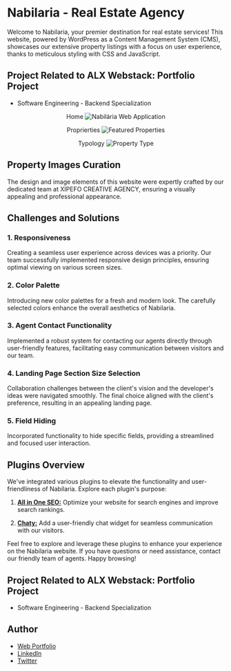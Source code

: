 # Nabilaria - Real Estate Agency

Welcome to Nabilaria, your premier destination for real estate services! This website, powered by WordPress as a Content Management System (CMS), showcases our extensive property listings with a focus on user experience, thanks to meticulous styling with CSS and JavaScript.

## Project Related to ALX Webstack: Portfolio Project
- Software Engineering - Backend Specialization

<p align="center"> Home
  <img alt="Nabilária Web Application" src="https://manueldinisjunior.com/wp-content/uploads/2023/09/image-12-1024x438.png" />
</p>

<p align="center"> Proprierties
  <img alt="Featured Properties" src="https://manueldinisjunior.com/wp-content/uploads/2023/09/image-13-800x600.png" />
</p>

<p align="center"> Typology 
  <img alt="Property Type" src="https://manueldinisjunior.com/wp-content/uploads/2023/09/image-14-800x600.png" />
</p>

## Property Images Curation
The design and image elements of this website were expertly crafted by our dedicated team at XIPEFO CREATIVE AGENCY, ensuring a visually appealing and professional appearance.

## Challenges and Solutions
### 1. Responsiveness
Creating a seamless user experience across devices was a priority. Our team successfully implemented responsive design principles, ensuring optimal viewing on various screen sizes.

### 2. Color Palette
Introducing new color palettes for a fresh and modern look. The carefully selected colors enhance the overall aesthetics of Nabilaria.

### 3. Agent Contact Functionality
Implemented a robust system for contacting our agents directly through user-friendly features, facilitating easy communication between visitors and our team.

### 4. Landing Page Section Size Selection
Collaboration challenges between the client's vision and the developer's ideas were navigated smoothly. The final choice aligned with the client's preference, resulting in an appealing landing page.

### 5. Field Hiding
Incorporated functionality to hide specific fields, providing a streamlined and focused user interaction.

## Plugins Overview
We've integrated various plugins to elevate the functionality and user-friendliness of Nabilaria. Explore each plugin's purpose:

1. [**All in One SEO:**](https://wordpress.org/plugins/all-in-one-seo-pack/)
   Optimize your website for search engines and improve search rankings.

2. [**Chaty:**](https://wordpress.org/plugins/chaty/)
   Add a user-friendly chat widget for seamless communication with our visitors.

<!-- Add other plugins with links -->

Feel free to explore and leverage these plugins to enhance your experience on the Nabilaria website. If you have questions or need assistance, contact our friendly team of agents. Happy browsing!

## Project Related to ALX Webstack: Portfolio Project
- Software Engineering - Backend Specialization

## Author
- [Web Portfolio](https://manueldinisjunior.com)
- [LinkedIn](https://linkedin.com/in/manueldinisjunior.com)
- [Twitter](https://www.twitter.com/manueldinisjr)

